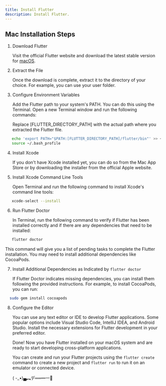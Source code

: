 ```yaml
---
title: Install Flutter 
description: Install Flutter.
---
```

## Mac Installation Steps
1. Download Flutter

   Visit the official Flutter website and download the latest stable version for [macOS](https://docs.flutter.dev/get-started/install/macos).

2. Extract the File

   Once the download is complete, extract it to the directory of your choice. For example, you can use your user folder.

3. Configure Environment Variables

   Add the Flutter path to your system's PATH. You can do this using the Terminal. Open a new Terminal window and run the following commands:


   Replace [FLUTTER_DIRECTORY_PATH] with the actual path where you extracted the Flutter file.
```bash
   echo 'export PATH="$PATH:[FLUTTER_DIRECTORY_PATH]/flutter/bin"' >> ~/.bash_profile
   source ~/.bash_profile
```

4. Install Xcode

   If you don't have Xcode installed yet, you can do so from the Mac App Store or by downloading the installer from the official Apple website.

5. Install Xcode Command Line Tools

   Open Terminal and run the following command to install Xcode's command line tools:

```bash
   xcode-select --install
 ```

6. Run Flutter Doctor

   In Terminal, run the following command to verify if Flutter has been installed correctly and if there are any dependencies that need to be installed:

```bash
   flutter doctor
```

   This command will give you a list of pending tasks to complete the Flutter installation. You may need to install additional dependencies like CocoaPods.

7. Install Additional Dependencies as Indicated by `flutter doctor`

   If Flutter Doctor indicates missing dependencies, you can install them following the provided instructions. For example, to install CocoaPods, you can run:

 ```bash
   sudo gem install cocoapods
```

8. Configure the Editor

   You can use any text editor or IDE to develop Flutter applications. Some popular options include Visual Studio Code, IntelliJ IDEA, and Android Studio. Install the necessary extensions for Flutter development in your preferred editor.

   Done! Now you have Flutter installed on your macOS system and are ready to start developing cross-platform applications.

   You can create and run your Flutter projects using the `flutter create` command to create a new project and `flutter run` to run it on an emulator or connected device.

   ( -_•)▄︻デ══━一🧞